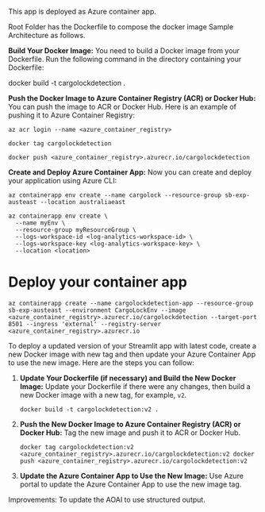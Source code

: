 This app is deployed as Azure container app. 

Root Folder has the Dockerfile to compose the docker image
Sample Architecture as follows.

**Build Your Docker Image:** You need to build a Docker image from your Dockerfile. Run the following command in the directory containing your Dockerfile:

docker build -t cargolockdetection .

**Push the Docker Image to Azure Container Registry (ACR) or Docker Hub:** You can push the image to ACR or Docker Hub. Here is an example of pushing it to Azure Container Registry:

```
az acr login --name <azure_container_registry>
```

```
docker tag cargolockdetection
```

```
docker push <azure_container_registry>.azurecr.io/cargolockdetection
```

**Create and Deploy Azure Container App:** 
Now you can create and deploy your application using Azure CLI:

```
az containerapp env create --name cargolock --resource-group sb-exp-austeast --location australiaeast
```

```
az containerapp env create \
  --name myEnv \
  --resource-group myResourceGroup \
  --logs-workspace-id <log-analytics-workspace-id> \
  --logs-workspace-key <log-analytics-workspace-key> \
  --location <location>
```

# Deploy your container app
`az containerapp create --name cargolockdetection-app --resource-group sb-exp-austeast --environment CargoLockEnv --image <azure_container_registry>.azurecr.io/cargolockdetection --target-port 8501 --ingress 'external' --registry-server  <azure_container_registry>.azurecr.io `

To deploy a updated version of your Streamlit app with latest code, create a new Docker image with new tag and then update your Azure Container App to use the new image. Here are the steps you can follow:

1. **Update Your Dockerfile (if necessary) and Build the New Docker Image:**
   Update your Dockerfile if there were any changes, then build a new Docker image with a new tag, for example, `v2`.

   `docker build -t cargolockdetection:v2 .`
2. **Push the New Docker Image to Azure Container Registry (ACR) or Docker Hub:**
   Tag the new image and push it to ACR or Docker Hub.

   `docker tag cargolockdetection:v2 <azure_container_registry>.azurecr.io/cargolockdetection:v2 docker push <azure_container_registry>.azurecr.io/cargolockdetection:v2`

3. **Update the Azure Container App to Use the New Image:**
   Use Azure portal to update the Azure Container App to use the new image tag.

Improvements:
To update the AOAI to use structured output.